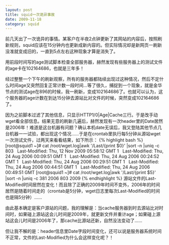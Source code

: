 ```yaml
---
layout: post
title: squid一次诡异事故
date: 2009-11-18
category: squid
---
```


前几天出了一次诡异的事情。某客户在半夜2点钟更新了其网站的内容后，按照刷新规则，squid应该在15分钟内也更新成新内容的。但实际情况却是新网页一刷新没准就变成旧的，一直到5点左右这种现象才算是消失了。

用前段时间写的age测试脚本检查全部服务器，赫然发现有些服务器上的测试文件的age卡在102164686，也就是三年多！

经过整整一个下午的刷新观察，所有的服务器都陆续出现过这种情况，然后不定什么时间age又突然回复正常计数一段时间…等了很久，捕捉到一个现象，就是金华节点的测试age在896的时候，我一刷新，变成102164686了。也就可以认为，这个服务器的age计数在到达15分钟去源站比对文件的时候，突然变成102164686了。

因为之前脚本过滤了其他信息，只显示HTTP1/0|Age|Cache三行。于是改手动wget看全部信息。结果无意的刷新几遍后，赫然发现有一次header里的Date居然是2006年！难道是这台机器有问题？确认本机date无误后，我又登陆其他节点几台机器一一试验，都出现这个情况……于是在crontab里执行每5分钟从源站wget一次测试文件，过两天来看看结果，如下所示：
{% highlight bash %}
[root@squid1 ~]# cat /root/wget.log|awk '/Last/{print $0}' |sort -n |uniq -c
803   Last-Modified: Thu, 12 Nov 2009 05:58:12 GMT
1   Last-Modified: Thu, 24 Aug 2006 00:09:51 GMT
1   Last-Modified: Thu, 24 Aug 2006 00:24:52 GMT
1   Last-Modified: Thu, 24 Aug 2006 00:29:51 GMT
1   Last-Modified: Thu, 24 Aug 2006 00:44:51 GMT
1   Last-Modified: Thu, 24 Aug 2006 00:49:51 GMT
[root@squid1 ~]# cat /root/wget.log|awk '/Last/{print $5}' |sort -n |uniq -c
381 2006
803 2009
{% endhighlight %}
源站文件的Last-Modified时间居然在变化！而且除了正确的2009年时间不变外，2006年的时间居然是随着时间走的（crontab是5分钟，wget日志里每次Last-Modified的时间也是隔5分钟）……

由此基本确定是客户源站的问题，我的理解是：当cache服务器到时去源站比对时间时，如果碰上源站这会儿时间是2009年，就更新文件并重计age；如果碰上源站这会儿时间是2006年了，那cache比源站还新，自然没法变动了……

但让我不解的是：header信息里Date字段时间变化，还可以说是服务器系统时间不正常，文件的Last-Modified为什么会这样变化呢？！

